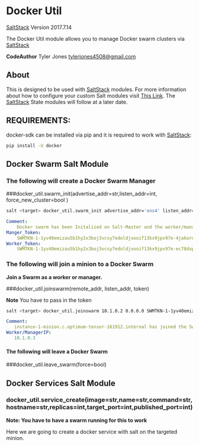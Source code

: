 # Docker Util

[SaltStack](https://github.com/saltstack/salt) Version 2017.7.14

The Docker Util module allows you to manage Docker swarm clusters via [SaltStack](https://github.com/saltstack/salt)

**CodeAuthor** Tyler Jones <tylerjones4508@gmail.com>

## About

This is designed to be used with [SaltStack](https://github.com/saltstack/salt) modules. For more information about how to configure your custom Salt modules visit [This     Link](https://docs.saltstack.com/en/latest/ref/modules/#writing-execution-modules). The [SaltStack](https://github.com/saltstack/salt) State modules will follow at a later date.

## REQUIREMENTS:


docker-sdk can be installed via pip and it is required to work with [SaltStack](https://github.com/saltstack/salt):

```bash
pip install -U docker
```

## Docker Swarm Salt Module

### The following will create a Docker Swarm Manager

###docker_util.swarm_init(advertise_addr=str,listen_addr=int, force_new_cluster=bool )


```bash
salt <target> docker_util.swarm_init advertise_addr='ens4' listen_addr='0.0.0.0' force_new_cluster=False
```

```yaml
Comment:
    Docker swarm has been Initalized on Salt-Master and the worker/manager Join token is below
Manger_Token:
    SWMTKN-1-1yv40emizau5b1hy2x3boj3vcsy7edoldjxooif13kx9jpv97e-4jakordba7mvirp0a8vw4ib7v
Worker_Token:
    SWMTKN-1-1yv40emizau5b1hy2x3boj3vcsy7edoldjxooif13kx9jpv97e-ec78dxpr06sfhplqr05nncihn
```



### The following will join a minion to a Docker Swarm

**Join a Swarm as a worker or manager.**

###docker_util.joinswarm(remote_addr, listen_addr, token)

**Note** You have to pass in the token


```bash
salt <target> docker_util.joinswarm 10.1.0.2 0.0.0.0 SWMTKN-1-1yv40emizau5b1hy2x3boj3vcsy7edoldjxooif13kx9jpv97e-ec78dxpr06sfhplqr05nncihn
```


```yaml
Comment:
   instance-1-minion.c.optimum-tensor-161912.internal has joined the Swarm
Worker/ManagerIP:
   10.1.0.3
```

#### The following will leave a Docker Swarm



###docker_util.leave_swarm(force=bool)




## Docker Services Salt Module

### docker_util.service_create(image=str,name=str,command=str,hostname=str,replicas=int,target_port=int,published_port=int)



**Note: You have to have a swarm running for this to work**

Here we are going to create a docker service with salt on the targeted minion.

